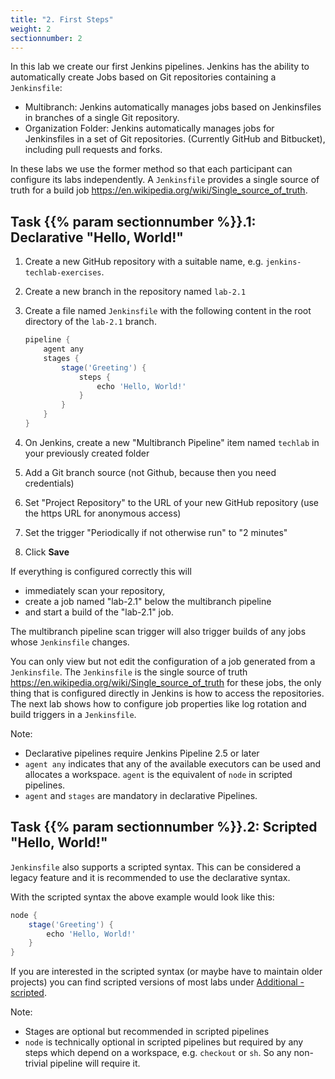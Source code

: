 ```yaml
---
title: "2. First Steps"
weight: 2
sectionnumber: 2
---
```


In this lab we create our first Jenkins pipelines.
Jenkins has the ability to automatically create Jobs based on Git repositories containing a ``Jenkinsfile``:

* Multibranch: Jenkins automatically manages jobs based on Jenkinsfiles in branches of a single Git repository.
* Organization Folder: Jenkins automatically manages jobs for Jenkinsfiles in a set of Git repositories. (Currently GitHub and Bitbucket), including pull requests and forks.

In these labs we use the former method so that each participant can configure its labs independently.
A ``Jenkinsfile`` provides a single source of truth for a build job <https://en.wikipedia.org/wiki/Single_source_of_truth>.


## Task {{% param sectionnumber %}}.1: Declarative "Hello, World!"

1. Create a new GitHub repository with a suitable name, e.g. ``jenkins-techlab-exercises``.
1. Create a new branch in the repository named ``lab-2.1``
1. Create a file named ``Jenkinsfile`` with the following content in the root directory of the ``lab-2.1`` branch.

    ```groovy
    pipeline {
        agent any
        stages {
            stage('Greeting') {
                steps {
                    echo 'Hello, World!'
                }
            }
        }
    }
    ```

1. On Jenkins, create a new "Multibranch Pipeline" item named ``techlab`` in your previously created folder
1. Add a Git branch source (not Github, because then you need credentials)
1. Set "Project Repository" to the URL of your new GitHub repository (use the https URL for anonymous access)
1. Set the trigger "Periodically if not otherwise run" to "2 minutes"
1. Click **Save**

If everything is configured correctly this will

* immediately scan your repository,
* create a job named "lab-2.1" below the multibranch pipeline
* and start a build of the "lab-2.1" job.

The multibranch pipeline scan trigger will also trigger builds of any jobs whose ``Jenkinsfile`` changes.

You can only view but not edit the configuration of a job generated from a ``Jenkinsfile``. The ``Jenkinsfile`` is the single source of truth <https://en.wikipedia.org/wiki/Single_source_of_truth> for these jobs, the only thing that is configured directly in Jenkins is how to access the repositories. The next lab shows how to configure job properties like log rotation and build triggers in a ``Jenkinsfile``.

Note:

* Declarative pipelines require Jenkins Pipeline 2.5 or later
* ``agent any`` indicates that any of the available executors can be used and allocates a workspace. ``agent`` is the equivalent of ``node`` in scripted pipelines.
* ``agent`` and ``stages`` are mandatory in declarative Pipelines.


## Task {{% param sectionnumber %}}.2: Scripted "Hello, World!"

``Jenkinsfile`` also supports a scripted syntax. This can be considered a legacy feature and it is recommended to use the declarative syntax.

With the scripted syntax the above example would look like this:

```groovy
node {
    stage('Greeting') {
        echo 'Hello, World!'
    }
}
```

If you are interested in the scripted syntax (or maybe have to maintain older projects) you can find scripted versions of most labs under [Additional - scripted](../20_additional/scripted).

Note:

* Stages are optional but recommended in scripted pipelines
* ``node`` is technically optional in scripted pipelines but required by any steps which depend on a workspace, e.g. ``checkout`` or ``sh``. So any non-trivial pipeline will require it.
